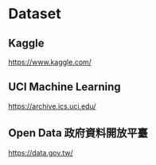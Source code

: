 # Dataset
## Kaggle 
https://www.kaggle.com/

## UCI Machine Learning
https://archive.ics.uci.edu/

## Open Data 政府資料開放平臺
https://data.gov.tw/
